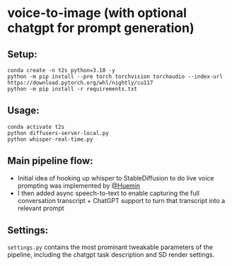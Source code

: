 # voice-to-image (with optional chatgpt for prompt generation)

## Setup:
```
conda create -n t2s python=3.10 -y
python -m pip install --pre torch torchvision torchaudio --index-url https://download.pytorch.org/whl/nightly/cu117
python -m pip install -r requirements.txt
```

## Usage:
```
conda activate t2s
python diffusers-server-local.py
python whisper-real-time.py
```

## Main pipeline flow:
- Initial idea of hooking up whisper to StableDiffusion to do live voice prompting was implemented by [@Huemin](https://twitter.com/huemin_art)
- I then added async speech-to-text to enable capturing the full conversation transcript + ChatGPT support to turn that transcript into a relevant prompt

## Settings:
`settings.py` contains the most prominant tweakable parameters of the pipeline, including the chatgpt task description and SD render settings.


